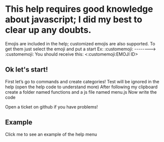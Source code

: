 # This help requires good knowledge about javascript; I did my best to clear up any doubts.

Emojis are included in the help; customized emojis are also supported. To get them just select the emoji and put a start
Ex: :customemoji: --------> :customemoji:
You should receive this: <:customemoji:EMOJI ID>

## Ok let's start!

First let’s go to commands and create categories! Test will be ignored in the help (open the help code to understand more)
After following my clipboard create a folder named functions and a js file named menu.js
Now write the code

Open a ticket on github if you have problems!

## Example
Click me to see an example of the help menu
